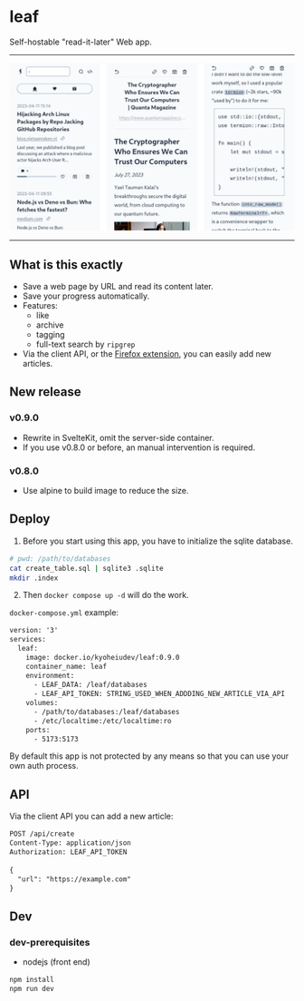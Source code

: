 <h1>leaf</h1>

Self-hostable "read-it-later" Web app.

<hr />

![screenshot](images/screenshot.png)

<hr />

## What is this exactly

- Save a web page by URL and read its content later.
- Save your progress automatically.
- Features:
  - like
  - archive
  - tagging
  - full-text search by `ripgrep`
- Via the client API, or the
  [Firefox extension](https://addons.mozilla.org/en-US/firefox/addon/leaf-extension/),
  you can easily add new articles.

## New release

### v0.9.0

- Rewrite in SvelteKit, omit the server-side container.
- If you use v0.8.0 or before, an manual intervention is required.

### v0.8.0

- Use alpine to build image to reduce the size.

## Deploy

1. Before you start using this app, you have to initialize the sqlite database.

```sh
# pwd: /path/to/databases
cat create_table.sql | sqlite3 .sqlite
mkdir .index
```

2. Then `docker compose up -d` will do the work.

`docker-compose.yml` example:

```
version: '3'
services:
  leaf:
    image: docker.io/kyoheiudev/leaf:0.9.0
    container_name: leaf
    environment:
      - LEAF_DATA: /leaf/databases
      - LEAF_API_TOKEN: STRING_USED_WHEN_ADDDING_NEW_ARTICLE_VIA_API
    volumes:
      - /path/to/databases:/leaf/databases
      - /etc/localtime:/etc/localtime:ro
    ports:
      - 5173:5173
```

By default this app is not protected by any means so that you can use your own auth process.

## API

Via the client API you can add a new article:

```http
POST /api/create
Content-Type: application/json
Authorization: LEAF_API_TOKEN

{
  "url": "https://example.com"
}
```

## Dev

### dev-prerequisites

- nodejs (front end)

```
npm install
npm run dev
```

